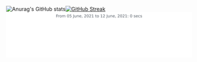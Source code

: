 ![Anurag's GitHub stats](https://github-readme-stats.vercel.app/api?username=MagnasiePro&count_private=true&show_icons=true&theme=tokyonight)[![GitHub Streak](https://github-readme-streak-stats.herokuapp.com/?user=MagnasiePro&theme=dark)](https://github.com/DenverCoder1/github-readme-streak-stats)
<img src="https://github.com/MagnasiePro/MagnasiePro/blob/main/images/stat.svg" alt="Test some features"/>


